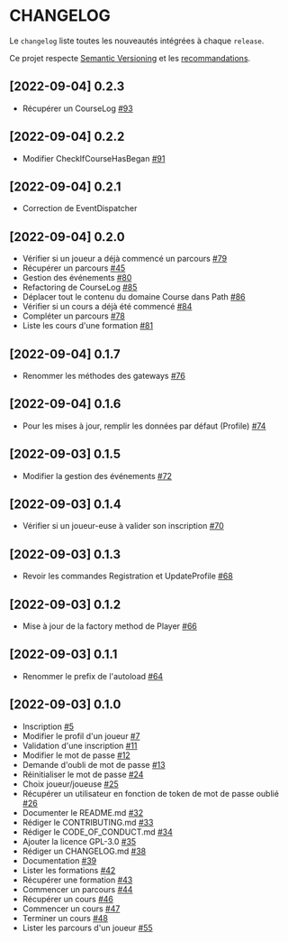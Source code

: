# CHANGELOG

Le `changelog` liste toutes les nouveautés intégrées à chaque `release`.

Ce projet respecte [Semantic Versioning](https://semver.org/) et les [recommandations](https://keepachangelog.com/en/1.0.0/).

## [2022-09-04] 0.2.3
* Récupérer un CourseLog [#93](https://github.com/incentive-factory/domain/issues/93)

## [2022-09-04] 0.2.2
* Modifier CheckIfCourseHasBegan [#91](https://github.com/incentive-factory/domain/issues/91)

## [2022-09-04] 0.2.1
* Correction de EventDispatcher

## [2022-09-04] 0.2.0
* Vérifier si un joueur a déjà commencé un parcours [#79](https://github.com/incentive-factory/domain/issues/79)
* Récupérer un parcours [#45](https://github.com/incentive-factory/domain/issues/45)
* Gestion des événements [#80](https://github.com/incentive-factory/domain/issues/80)
* Refactoring de CourseLog [#85](https://github.com/incentive-factory/domain/issues/85)
* Déplacer tout le contenu du domaine Course dans Path [#86](https://github.com/incentive-factory/domain/issues/86)
* Vérifier si un cours a déjà été commencé [#84](https://github.com/incentive-factory/domain/issues/84)
* Compléter un parcours [#78](https://github.com/incentive-factory/domain/issues/78)
* Liste les cours d'une formation [#81](https://github.com/incentive-factory/domain/issues/81)

## [2022-09-04] 0.1.7
* Renommer les méthodes des gateways [#76](https://github.com/incentive-factory/domain/issues/76)

## [2022-09-04] 0.1.6
* Pour les mises à jour, remplir les données par défaut (Profile) [#74](https://github.com/incentive-factory/domain/issues/74)

## [2022-09-03] 0.1.5
* Modifier la gestion des événements [#72](https://github.com/incentive-factory/domain/issues/72)

## [2022-09-03] 0.1.4
* Vérifier si un joueur-euse à valider son inscription [#70](https://github.com/incentive-factory/domain/issues/70)

## [2022-09-03] 0.1.3
* Revoir les commandes Registration et UpdateProfile [#68](https://github.com/incentive-factory/domain/issues/68)

## [2022-09-03] 0.1.2
* Mise à jour de la factory method de Player [#66](https://github.com/incentive-factory/domain/issues/66)

## [2022-09-03] 0.1.1
* Renommer le prefix de l'autoload [#64](https://github.com/incentive-factory/domain/issues/64)

## [2022-09-03] 0.1.0
* Inscription [#5](https://github.com/incentive-factory/domain/issues/5)
* Modifier le profil d'un joueur [#7](https://github.com/incentive-factory/domain/issues/7)
* Validation d'une inscription [#11](https://github.com/incentive-factory/domain/issues/11)
* Modifier le mot de passe [#12](https://github.com/incentive-factory/domain/issues/12)
* Demande d'oubli de mot de passe [#13](https://github.com/incentive-factory/domain/issues/13)
* Réinitialiser le mot de passe [#24](https://github.com/incentive-factory/domain/issues/24)
* Choix joueur/joueuse [#25](https://github.com/incentive-factory/domain/issues/25)
* Récupérer un utilisateur en fonction de token de mot de passe oublié [#26](https://github.com/incentive-factory/domain/issues/26)
* Documenter le README.md [#32](https://github.com/incentive-factory/domain/issues/32)
* Rédiger le CONTRIBUTING.md [#33](https://github.com/incentive-factory/domain/issues/33)
* Rédiger le CODE_OF_CONDUCT.md [#34](https://github.com/incentive-factory/domain/issues/34)
* Ajouter la licence GPL-3.0 [#35](https://github.com/incentive-factory/domain/issues/35)
* Rédiger un CHANGELOG.md [#38](https://github.com/incentive-factory/domain/issues/38)
* Documentation [#39](https://github.com/incentive-factory/domain/issues/39)
* Lister les formations [#42](https://github.com/incentive-factory/domain/issues/42)
* Récupérer une formation [#43](https://github.com/incentive-factory/domain/issues/43)
* Commencer un parcours [#44](https://github.com/incentive-factory/domain/issues/44)
* Récupérer un cours [#46](https://github.com/incentive-factory/domain/issues/46)
* Commencer un cours [#47](https://github.com/incentive-factory/domain/issues/47)
* Terminer un cours [#48](https://github.com/incentive-factory/domain/issues/48)
* Lister les parcours d'un joueur [#55](https://github.com/incentive-factory/domain/issues/55)
